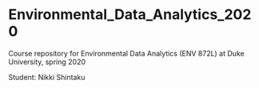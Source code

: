 # Environmental_Data_Analytics_2020
Course repository for Environmental Data Analytics (ENV 872L) at Duke University, spring 2020

Student: Nikki Shintaku
